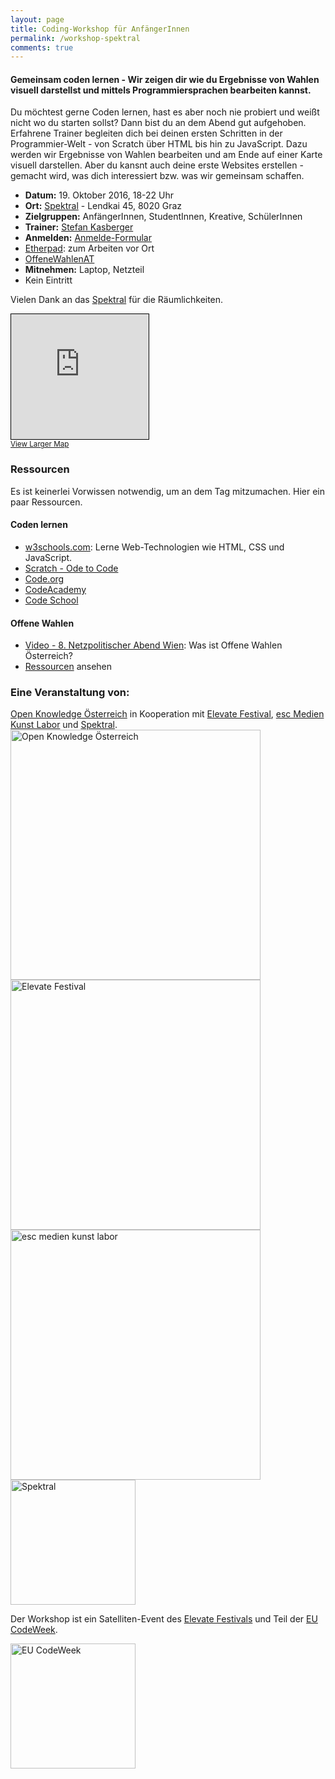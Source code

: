```yaml
---
layout: page
title: Coding-Workshop für AnfängerInnen
permalink: /workshop-spektral
comments: true
---
```


<h4 class="text-center lead">Gemeinsam coden lernen - Wir zeigen dir wie du Ergebnisse von Wahlen visuell darstellst und mittels Programmiersprachen bearbeiten kannst.</h4>

<div class="row col-xs-12 col-md-8">
<p>Du möchtest gerne Coden lernen, hast es aber noch nie probiert und weißt nicht wo du starten sollst? Dann bist du an dem Abend gut aufgehoben. Erfahrene Trainer begleiten dich bei deinen ersten Schritten in der Programmier-Welt - von Scratch über HTML bis hin zu JavaScript. Dazu werden wir Ergebnisse von Wahlen bearbeiten und am Ende auf einer Karte visuell darstellen. Aber du kansnt auch deine erste Websites erstellen - gemacht wird, was dich interessiert bzw. was wir gemeinsam schaffen.</p>

<ul>
<li><strong>Datum:</strong> 19. Oktober 2016, 18-22 Uhr</li>
<li><strong>Ort:</strong> <a href="https://spektral.at/" title="Spektral">Spektral</a> - Lendkai 45, 8020 Graz</li>
<li><strong>Zielgruppen:</strong> AnfängerInnen, StudentInnen, Kreative, SchülerInnen</li>
<li><strong>Trainer:</strong> <a href="https://stefankasberger.eu" title="Website">Stefan Kasberger</a></li>
<li><strong>Anmelden:</strong> <a href="https://docs.google.com/forms/d/e/1FAIpQLSc0cf1YS88fsgaF9zejR_AhX0DqYoGdJIDy-1zRGlcGAgJdFg/viewform?entry.1560647131&entry.805191984&entry.1321289864&entry.1811347659=Ja" title="Anmeldung">Anmelde-Formular</a></li>
<li><a href="http://pad.okfn.org/p/OffeneWahlenAT-Spektral" title="Etherpad">Etherpad</a>: zum Arbeiten vor Ort</li>
<li><a href="https://twitter.com/search?f=tweets&q=%23OffeneWahlenAT&src=typd" title="OffeneWahlenAT"><i class="fa fa-hashtag" aria-hidden="true"></i>OffeneWahlenAT</a></li>
<li><strong>Mitnehmen:</strong> Laptop, Netzteil</li>
<li>Kein Eintritt</li>
</ul>

Vielen Dank an das <a href="https://spektral.at/" title="Spektral">Spektral</a> für die Räumlichkeiten.
</div>

<div class="col-xs-12 col-sm-4">
<iframe width="220" height="200" frameborder="0" scrolling="no" marginheight="0" marginwidth="0" src="http://www.openstreetmap.org/export/embed.html?bbox=15.4314860701561%2C47.074553601949326%2C15.43485224246979%2C47.07619396057556&amp;layer=mapnik&amp;marker=47.075373787574264%2C15.43317049741745" style="border: 1px solid black"></iframe><br/><small><a href="http://www.openstreetmap.org/?mlat=47.07537&amp;mlon=15.43317#map=19/47.07537/15.43317">View Larger Map</a></small></div>

<div class="row col-sm-12">
<h3>Ressourcen</h3>
<p>Es ist keinerlei Vorwissen notwendig, um an dem Tag mitzumachen. Hier ein paar Ressourcen.</p>
<div class="col-xs-12 col-sm-6">
<h4>Coden lernen</h4>
<ul>
<li><a href="http://www.w3schools.com/" title="w3schools.com">w3schools.com</a>: Lerne Web-Technologien wie HTML, CSS und JavaScript.</li>
<li><a href="https://scratch.mit.edu/projects/76322168/?tip_bar=odetocode#editor" title="Scratch - Ode to Code">Scratch - Ode to Code</a></li>
<li><a href="https://code.org/learn" title="Code.org">Code.org</a></li>
<li><a href="https://www.codecademy.com/" title="Code Academy">CodeAcademy</a></li>
<li><a href="https://www.codeschool.com/" title="Code School">Code School</a></li>
</ul>
</div>
<div class="col-xs-12 col-sm-6">
<h4>Offene Wahlen</h4>
<ul>
<li><a href="https://www.youtube.com/watch?v=LMK99tF9xYo" title="Video">Video - 8. Netzpolitischer Abend Wien</a>:  Was ist Offene Wahlen Österreich?</li>
<li><a href="/ressourcen" title="Ressourcen">Ressourcen</a> ansehen</li>
</ul>
</div>
</div>

<div class="partner row col-xs-12">
<h3>Eine Veranstaltung von:</h3>
<div class="col-sm-6">
<a href="http://okfn.at" title="Open Knowledge Österreich">Open Knowledge Österreich</a> in Kooperation mit <a href="http://elevate.at" title="Elevate Festival">Elevate Festival</a>, <a href="http://esc.mur.at/" title="esc medien kunst labor">esc Medien Kunst Labor</a> und <a class="logo" href="http://spektral.at/" title="Spektral">Spektral</a>.
<a class="logo" href="http://okfn.at" title="Open Knowledge Österreich"><img class="logo" src="{{ site.staticurl }}logos/logo-ok-at.svg" width="400" alt="Open Knowledge Österreich" /></a>
<a class="logo" href="http://elevate.at/" title="Elevate Festival"><img class="logo" src="{{ site.staticurl }}logos/logo-elevate.png" width="400" alt="Elevate Festival" /></a>
<a href="http://esc.mur.at/" title="esc medien kunst labor"><img class="logo" src="{{ site.staticurl }}logos/logo-esc.png" width="400" alt="esc medien kunst labor" /></a>
<a class="logo" href="http://spektral.at/" title="Spektral"><img class="logo" src="{{ site.staticurl }}logos/logo-spektral.png" width="200" alt="Spektral" /></a>
</div>

<div class="col-sm-6">
<p>Der Workshop ist ein Satelliten-Event des <a href="http://elevate.at" title="Elevate Festival">Elevate Festivals</a> und Teil der <a href="http://events.codeweek.eu/view/13031/coding-workshop-zu-wahlen/" title="EU Codeweek">EU CodeWeek</a>.</p>
<p><a href="http://codeweek.eu/" title="EU CodeWeek"><img class="logo" src="{{ site.staticurl }}logos/logo-codeweek.jpg" width="200" alt="EU CodeWeek" /></a></p>
</div>
